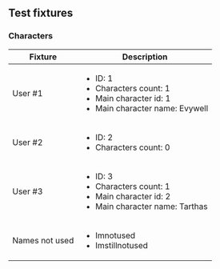 ## Test fixtures

### Characters
| Fixture | Description |
| ------------- | ------------- |
| User #1 | <ul><li>ID: 1</li><li>Characters count: 1</li><li>Main character id: 1</li><li>Main character name: Evywell</li></ul>  |
| User #2 | <ul><li>ID: 2</li><li>Characters count: 0</li></ul> |
| User #3 | <ul><li>ID: 3</li><li>Characters count: 1</li><li>Main character id: 2</li><li>Main character name: Tarthas</li></ul> |
| Names not used | <ul><li>Imnotused</li><li>Imstillnotused</li></ul> |

